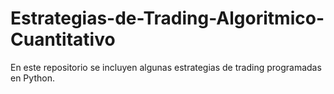 # Estrategias-de-Trading-Algoritmico-Cuantitativo
En este repositorio se incluyen algunas estrategias de trading programadas en Python.
